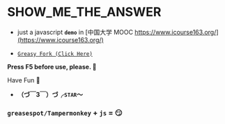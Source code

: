 # SHOW_ME_THE_ANSWER

- just a javascript __`demo`__ in [中国大学 MOOC https://www.icourse163.org/](https://www.icourse163.org/)

- [`Greasy Fork (Click Here)`](https://greasyfork.org/zh-CN/scripts/382652-one-key-mooc-homework-and-fu-k-correct-homework-mooc%E7%AD%94%E6%A1%88%E4%B8%8E%E6%89%B9%E6%94%B9%E5%8A%A9%E6%89%8B)

__Press F5 before use, please. :ghost:__

Have Fun :ghost:

- __（づ￣3￣）づ╭`STAR`～__

### `greasespot/Tampermonkey` + `js` = :smirk:
